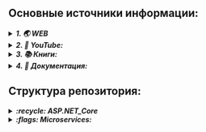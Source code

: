 ## Основные источники информации:

<details> <summary><b><i>1. 🌏 WEB</i></b></summary>
   <ul>
      <details> <summary><b><i> ♻️ ASP.NET Core:</i></b></summary>
         <ul>
            <li>💬<i> ASP.NET Core </i> - https://metanit.com/sharp/aspnet6/</li>
            <li>💬<i> ASP.NET Core MVC </i> - https://metanit.com/sharp/aspnetmvc/</li>
            <li>💬<i> ASP.NET Core Razor Pages </i> - https://metanit.com/sharp/razorpages/ </li>
            <li>💬<i> ASP.NET Core Blazor </i> - https://metanit.com/sharp/blazor/ </li>
         </ul>
      </details>
      <details> <summary><b><i> 🎏 Microservices:</i></b></summary>
         <ul>
            <li>💬<i>Микросервисная архитектура и 10 наиболее важных шаблонов проектирования</i><br />
               https://www.digitrain.ru/articles/169469/
            </li>            
            <li>💬<i>Внедрение и контейнеризация микросервисов с использованием .NET Core 6 и Docker</i><br />
                https://wedx.ru/vnedrenie-i-kontejnerizacziya-mikroservisov-s-ispolzovaniem-net-core-6.html?ysclid=lpknb1uosu15012384
            </li>
            <li>💬<i>Микросервисная архитектура в разрезе</i><br />
                https://proglib.io/p/po-stopam-luchshih-mikroservisnaya-arhitektura-v-razreze-2019-11-07
            </li>
            <li>💬<i>Микросервисы (Microservices)</i> - https://habr.com/ru/articles/249183/</li>
            <li>💬<i>Заблуждения Clean Architecture</i> - https://habr.com/ru/companies/mobileup/articles/335382/</li>
         </ul>
      </details>
      <details> <summary><b><i> ❄️ Kubernetes:</i></b></summary>
         <ul>
            <li> 💬 </li>
         </ul>
      </details>
   </ul>  
</details>

<details> <summary><b><i>2. 🎥 YouTube:</i></b></summary>
   <ul>
      <details> <summary><b><i> ♻️ ASP.NET Core:</i></b></summary>
         <ul>
            <li> --------------------------- RU Tutorials --------------------------------</li>
            <li> :link: Семен Алексеев - https://www.youtube.com/@alekseev74/playlists</li>
            <li> :link: Просто программист - https://www.youtube.com/@RadmirT/playlists</li>
            <li> :link: Cleannetcode - https://www.youtube.com/@Cleannetcode/playlists</li>
            <li> :link: Програмысли - https://www.youtube.com/@Dev-lessons</li>
            <li> :link: АйтишныйДомосед - https://www.youtube.com/@ITHomester/playlists</li>
            <li> --------------------------- EN Tutorials --------------------------------</li>
            <li> :link: Teddy Smith - https://www.youtube.com/@TeddySmithDev</li>
            <li> :link: Les Jackson - https://www.youtube.com/@binarythistle</li>
         </ul>
      </details>
      <details> <summary><b><i> 🎏 Microservices:</i></b></summary>
         <ul>
            <li> --------------------------- RU Tutorials --------------------------------</li>
            <li> :link: Микросервисы на C# - https://www.youtube.com/watch?v=HHQbRDX7g8k</li>  
            <li> :link: Всё про Микросервисы - https://www.youtube.com/@SergeiCalabonga</li>  
            <li> :link: Excalib «Чистая архитектура ASP.NET Core 7» - https://www.youtube.com/watch?v=UPZ8pcOdnUI</li>
            <li> :link: DotNetRu «Простая архитектура» - https://www.youtube.com/watch?v=FfT45ZEoxJ8</li>
            <li> :link: DotNetRu «Чистая архитектура» - https://www.youtube.com/watch?v=13OfxIRBsO4</li>
            <li> :link: Микросервисы или SOA? - https://www.youtube.com/@mahayogin</li>
            <li> :link: Архитектура ПО - https://www.youtube.com/@UlbiTV/playlists</li>
            <li> --------------------------- EN Tutorials --------------------------------</li>
            <li> :link: Microservices - https://www.youtube.com/@DotNetCoreCentral/playlists</li>
         </ul>
      </details>
      <details> <summary><b><i> ❄️ Kubernetes:</i></b></summary>
         <ul>
            <li> :link: Введение в Kubernetes на примере Minikube - https://www.youtube.com/watch?v=sLQefhPfwWE</li>
            <li> :link: Kubernetes — оркестровщик микросервисных приложений - https://www.youtube.com/watch?v=yI37GPp06uc</li>
         </ul>
      </details>
   </ul>  
</details>

<details> <summary><b><i>3. 📚 Книги:</i></b></summary>
   <ul>
      <details> <summary><b><i> ♻️ ASP.NET Core:</i></b></summary>
         <ul>
            <li>:book: Эндрю Лок - "ASP.NET Core в действии"</li>
            <li>:book: Адам Фримен - "ASP.NET Core MVC 2 '7-е издание'"</li>
         </ul>
      </details>
      <details> <summary><b><i> 🎏 Microservices:</i></b></summary>
         <ul>
            <li> :book: Кристиан Хорсдал - "Микросервисы на платформе.NET" (обо всём и ...)</li>
         </ul>
      </details>
      <details> <summary><b><i> ❄️ Kubernetes:</i></b></summary>
         <ul>
            <li> :book: .... - .....</li>
         </ul>
      </details>
   </ul>  
</details>
<details> <summary><b><i>4. 📑 Документация:</i></b></summary>
   <ul>
      <details> <summary><b><i> ♻️ ASP.NET Core:</i></b></summary>
         <ul>
            <li>:mag_right: MSDN: https://learn.microsoft.com/ru-ru/aspnet/core/?view=aspnetcore-7.0</li>
         </ul>
      </details>
      <details> <summary><b><i> 🎏 Microservices:</i></b></summary>
         <ul>
            <li> :mag_right: MSDN: https://learn.microsoft.com/ru-ru/dotnet/architecture/microservices/</li>
         </ul>
      </details>
      <details> <summary><b><i> ❄️ Kubernetes:</i></b></summary>
         <ul>
            <li> :mag_right: Kubernetes: https://kubernetes.io/docs/home/</li>
         </ul>
      </details>
   </ul> 
</details>


## Структура репозитория:
<details>
   <summary><b><i> :recycle: ASP.NET_Core</i></b></summary>
   
   * *[MVC/METANIT_Tutorial](ASP.NET_Core/MVC/01_METANIT_Tutorial/Description.md) - Учебные проекты по туториалу METANIT.COM/ASP.NET Core*
   * *[Razor/METANIT_RazorTutorial](ASP.NET_Core/Razor/01_METANIT_RazorTutorial/Description.md) - Учебные проекты по туториалу METANIT.COM/ASP.NET Core Razor Pages*
   * *[MVC/METANIT_MVCTutorial](ASP.NET_Core/MVC/02_METANIT_MVCTutorial/Description.md) - Учебные проекты по туториалу METANIT.COM/ASP.NET Core MVC*
   * *[Blazor/METANIT_BlazorTutorial](ASP.NET_Core/Blazor/01_METANIT_BlazorTutorial/Description.md) - Учебные проекты по туториалу METANIT.COM/ASP.NET Blazor*
   * *[MVC/03_CompanySite](ASP.NET_Core/MVC/03_CompanySite/) - "Создание сайта" по серии уроков https://www.youtube.com/@alekseev74/playlists*
   * *[MVC/04_SimpleWebSite](ASP.NET_Core/MVC/04_SimpleWebSite/) - "Форма сайта" по серии уроков https://www.youtube.com/watch?v=xNLhFNxYAWQ*
   * *[WebAPI](ASP.NET_Core/WebAPI/) - по серии уроков "Web Api" https://www.youtube.com/@PlatinumTechTalks/playlists*
   * *[MVC/05_RunGroopApplication](ASP.NET_Core/MVC/05_RunGroopApplication) - Веб-приложение для бега https://www.youtube.com/@TeddySmithDev* <br>
      _По серии уроков из плейлиста "ASP.NET Core MVC 2022 .NET 6"_
   * *[MVC/06_CoreCollection](ASP.NET_Core/MVC/06_CoreCollection) - по серии "Asp.Net Core Tutorial" https://www.youtube.com/@CodAffection* <br>
      _Набор проектов по работе с .Net Core, основные концепции_
   *
</details>

<details> 
   <summary><b><i> :flags: Microservices:</i></b></summary>

   * _Search courses_

</details>







